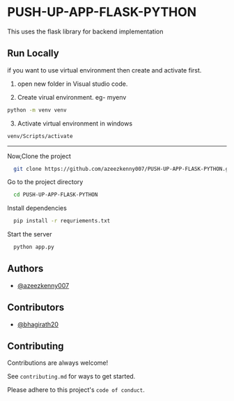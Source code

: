 
# PUSH-UP-APP-FLASK-PYTHON

This uses the flask library for backend implementation



## Run Locally

if you want to use virtual environment then create and activate first.

1. open new folder in Visual studio code.

2. Create virual environment. eg- myenv

```bash
python -m venv venv
```
3. Activate virtual environment in windows

```bash
venv/Scripts/activate
```

--------

Now,Clone the project

```bash
  git clone https://github.com/azeezkenny007/PUSH-UP-APP-FLASK-PYTHON.git
```

Go to the project directory

```bash
  cd PUSH-UP-APP-FLASK-PYTHON
```

Install dependencies

```bash
  pip install -r requriements.txt
```

Start the server

```bash
  python app.py
```


## Authors

- [@azeezkenny007](https://github.com/azeezkenny007)

## Contributors

- [@bhagirath20](https://www.github.com/bhagirath20)

## Contributing

Contributions are always welcome!

See `contributing.md` for ways to get started.

Please adhere to this project's `code of conduct`.

